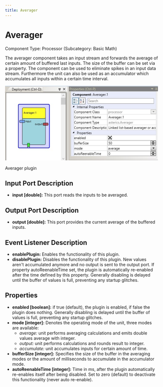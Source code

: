 ```yaml
---
title: Averager
---
```


# Averager

Component Type: Processor (Subcategory: Basic Math)

The averager component takes an input stream and forwards the average of certain amount of buffered last inputs. The size of the buffer can be set via a property. The component can be used to eliminate spikes in an input data stream. Furthermore the unit can also be used as an accumulator which accumulates all inputs within a certain time interval.

![Screenshot: Averager plugin](./img/averager.jpg "Screenshot: Averager plugin")

Averager plugin

## Input Port Description

*   **input \[double\]:** This port reads the inputs to be averaged.

## Output Port Description

*   **output \[double\]:** This port provides the current average of the buffered inputs.

## Event Listener Description

*   **enablePlugin:** Enables the functionality of this plugin.
*   **disablePlugin:** Disables the functionality of this plugin. New values aren't accumulated anymore and no output is sent to the output port. If property autoReenableTime set, the plugin is automatically re-enabled after the time defined by this property. Generally disabling is delayed until the buffer of values is full, preventing any startup glitches.

## Properties

*   **enabled \[boolean\]:** if true (default), the plugin is enabled, if false the plugin does nothing. Generally disabling is delayed until the buffer of values is full, preventing any startup glitches.
*   **mode \[integer\]:** Denotes the operating mode of the unit, three modes are available:
    *   _average:_ unit performs averaging calculations and emits double values average with integer.
    *   _output:_ unit performs calculations and rounds result to integer.
    *   _accumulate:_ unit accumulates inputs for certain amount of time.
*   **bufferSize \[integer\]:** Specifies the size of the buffer in the averaging modes or the amount of milliseconds to accumulate in the accumulator mode.
*   **autoReenableTime \[integer\]:** Time in ms, after the plugin automatically re-enables itself after being disabled. Set to zero (default) to deactivate this functionality (never auto re-enable).